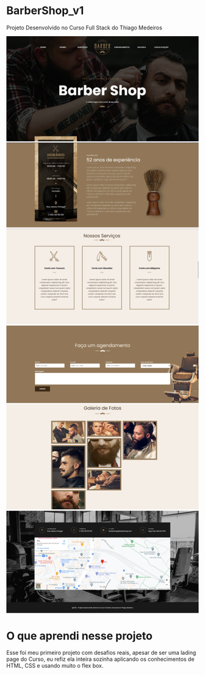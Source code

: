 # BarberShop_v1
Projeto Desenvolvido no Curso Full Stack do Thiago Medeiros

![Alt text](image.png)
![Alt text](image-1.png)
![Alt text](image-2.png)
![Alt text](image-3.png)
![Alt text](image-4.png)
![Alt text](image-5.png)

# O que aprendi nesse projeto
Esse foi meu primeiro projeto com desafios reais, apesar de ser uma lading page do Curso, eu refiz ela inteira sozinha aplicando os conhecimentos de HTML, CSS e usando muito o flex box.

